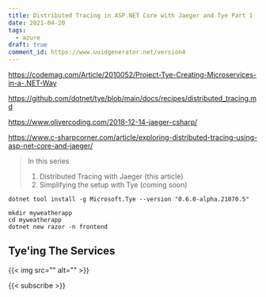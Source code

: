```yaml
---
title: Distributed Tracing in ASP.NET Core with Jaeger and Tye Part 1 - Distributed Tracing
date: 2021-04-20
tags:
  - azure
draft: true
comment_id: https://www.uuidgenerator.net/version4
---
```


https://codemag.com/Article/2010052/Project-Tye-Creating-Microservices-in-a-.NET-Way

https://github.com/dotnet/tye/blob/main/docs/recipes/distributed_tracing.md

https://www.olivercoding.com/2018-12-14-jaeger-csharp/

https://www.c-sharpcorner.com/article/exploring-distributed-tracing-using-asp-net-core-and-jaeger/

> In this series
>
> 1. Distributed Tracing with Jaeger (this article)
> 2. Simplifying the setup with Tye (coming soon)

```shell
dotnet tool install -g Microsoft.Tye --version "0.6.0-alpha.21070.5"
```

```shell
mkdir myweatherapp
cd myweatherapp
dotnet new razor -n frontend
```

## Tye'ing The Services

{{< img src="" alt="" >}}

{{< subscribe >}}
